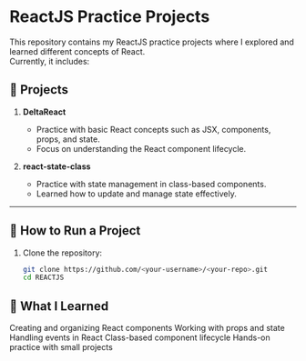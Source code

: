 # ReactJS Practice Projects

This repository contains my ReactJS practice projects where I explored and learned different concepts of React.  
Currently, it includes:

## 📂 Projects

1. **DeltaReact**
   - Practice with basic React concepts such as JSX, components, props, and state.
   - Focus on understanding the React component lifecycle.

2. **react-state-class**
   - Practice with state management in class-based components.
   - Learned how to update and manage state effectively.

---

## 🚀 How to Run a Project

1. Clone the repository:
   ```bash
   git clone https://github.com/<your-username>/<your-repo>.git
   cd REACTJS
## 📖 What I Learned

Creating and organizing React components
Working with props and state
Handling events in React
Class-based component lifecycle
Hands-on practice with small projects
